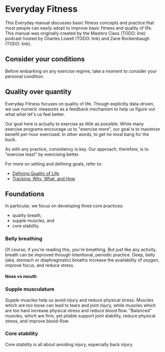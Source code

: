 # Everyday Fitness

This Everyday manual discusses basic fitness concepts and practice that most people can easily adopt to improve basic fitness and quality of life. This manual was originally created by the Masters Class (TODO: link) podcast hosted by Charles Lowell (TODO: link) and Zane Rockenbaugh (TODO: link).

## Consider your conditions

Before embarking on any exercise regime, take a moment to consider your personal condition.

## Quality over quantity

Everyday Fitness focuses on quality of life. Though explicitly data-driven, we use numeric measures as a feedback mechanism to help us figure out what what let's us feel better.

Our goal here is actually to exercise as little as possible. While many exercise programs encourage us to "exercise more", our goal is to maximize benefit per-hour exercised. In other words, to get he most bang for the buck.

As with any practice, consistency is key. Our approach, therefore, is to "exercise least" by exercising better.

For more on setting and defining goals, refer to:
* [Defining Quality of Life](./Goals/Defining-Quality-of-Life.md)
* [Tracking: Why, What, and How](./Goals/Tracking-Why-What-and-How.md)

## Foundations

In particular, we focus on developing three core practices:

* quality breath,
* supple muscles, and
* core stability.

### Belly breathing

Of course, if you're reading this, you're breathing. But just like any activity, breath can be improved through intentional, periodic practice. Deep, belly (aka, stomach or diaphragmatic) breaths increase the availability of oxygen, improve focus, and reduce stress.



#### Nose vs mouth



### Supple musculature

Supple muscles help us avoid injury and reduce physical stress. Muscles which are too loose can lead to tears and joint injury, while muscles which are too hard increase physical stress and reduce blood flow. "Balanced" muscles, which are firm, yet pliable support joint stability, reduce physical stress, and improve blood-flow.


### Core stability

Core stability is all about avoiding injury, especially back injury.
